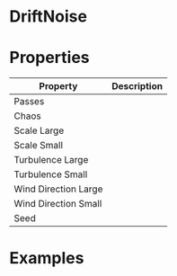 # DriftNoise


# Properties


| Property | Description| 
| -------- | -----------|
| Passes |  |
| Chaos |  |
| Scale Large |  |
| Scale Small |  |
| Turbulence Large |  |
| Turbulence Small |  |
| Wind Direction Large |  |
| Wind Direction Small |  |
| Seed |  |




# Examples
